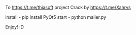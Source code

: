 To https://t.me/thiasoft project
Crack by https://t.me/Xahrvs


install - pip install PyQt5
start - python mailer.py


Enjoy! :D
